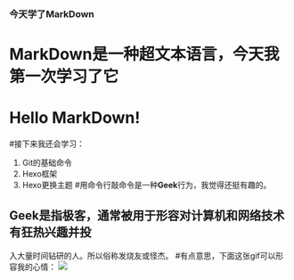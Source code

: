 ### 今天学了MarkDown
# MarkDown是一种超文本语言，今天我第一次学习了它
# Hello MarkDown!
#接下来我还会学习：
1. Git的基础命令
1. Hexo框架
1. Hexo更换主题
#用命令行敲命令是一种**Geek**行为，我觉得还挺有趣的。
## Geek是指极客，通常被用于形容对计算机和网络技术有狂热兴趣并投
入大量时间钻研的人。所以俗称发烧友或怪杰。
#有点意思，下面这张gif可以形容我的心情：
![](https://qgt-style.oss-cn-hangzhou.aliyuncs.com/newcoursep4/g1/g1-2-2/tenor.gif)
